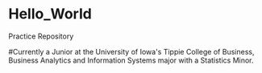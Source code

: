 # Hello_World
Practice Repository

#Currently a Junior at the University of Iowa's Tippie College of Business, Business Analytics and Information Systems major with a Statistics Minor.

